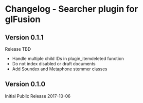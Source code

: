 # Changelog - Searcher plugin for glFusion

## Version 0.1.1
Release TBD
- Handle multiple child IDs in plugin_itemdeleted function
- Do not index disabled or draft documents
- Add Soundex and Metaphone stemmer classes

## Version 0.1.0
Initial Public Release 2017-10-06

